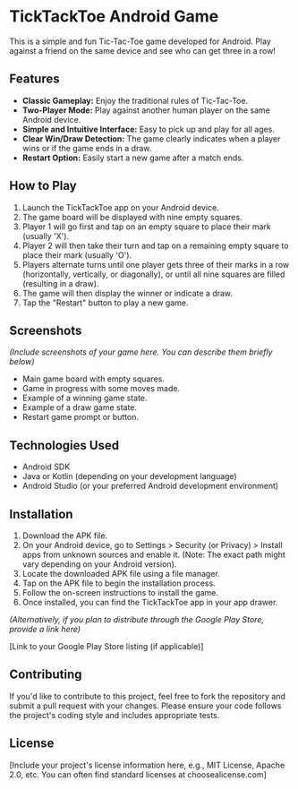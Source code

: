 # TickTackToe Android Game

This is a simple and fun Tic-Tac-Toe game developed for Android. Play against a friend on the same device and see who can get three in a row!

## Features

* **Classic Gameplay:** Enjoy the traditional rules of Tic-Tac-Toe.
* **Two-Player Mode:** Play against another human player on the same Android device.
* **Simple and Intuitive Interface:** Easy to pick up and play for all ages.
* **Clear Win/Draw Detection:** The game clearly indicates when a player wins or if the game ends in a draw.
* **Restart Option:** Easily start a new game after a match ends.

## How to Play

1.  Launch the TickTackToe app on your Android device.
2.  The game board will be displayed with nine empty squares.
3.  Player 1 will go first and tap on an empty square to place their mark (usually 'X').
4.  Player 2 will then take their turn and tap on a remaining empty square to place their mark (usually 'O').
5.  Players alternate turns until one player gets three of their marks in a row (horizontally, vertically, or diagonally), or until all nine squares are filled (resulting in a draw).
6.  The game will then display the winner or indicate a draw.
7.  Tap the "Restart" button to play a new game.

## Screenshots

*(Include screenshots of your game here. You can describe them briefly below)*

* Main game board with empty squares.
* Game in progress with some moves made.
* Example of a winning game state.
* Example of a draw game state.
* Restart game prompt or button.

## Technologies Used

* Android SDK
* Java or Kotlin (depending on your development language)
* Android Studio (or your preferred Android development environment)

## Installation

1.  Download the APK file.
2.  On your Android device, go to Settings > Security (or Privacy) > Install apps from unknown sources and enable it. (Note: The exact path might vary depending on your Android version).
3.  Locate the downloaded APK file using a file manager.
4.  Tap on the APK file to begin the installation process.
5.  Follow the on-screen instructions to install the game.
6.  Once installed, you can find the TickTackToe app in your app drawer.

*(Alternatively, if you plan to distribute through the Google Play Store, provide a link here)*

[Link to your Google Play Store listing (if applicable)]

## Contributing

If you'd like to contribute to this project, feel free to fork the repository and submit a pull request with your changes. Please ensure your code follows the project's coding style and includes appropriate tests.

## License

[Include your project's license information here, e.g., MIT License, Apache 2.0, etc. You can often find standard licenses at choosealicense.com]

